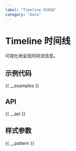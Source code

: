 ```yaml
---
label: "Timeline 时间线"
category: "Data"
---
```


# Timeline 时间线

可视化地呈现时间流信息。

## 示例代码

{{ __examples }}

## API

{{ __api }}

## 样式参数

{{ __pattern }}

